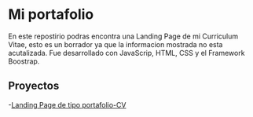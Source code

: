 # Mi portafolio 

En este repostirio podras encontra una Landing Page de mi Curriculum Vitae, esto es un borrador ya que la informacion mostrada no esta acutalizada.
Fue desarrollado con JavaScrip, HTML, CSS y el Framework Boostrap.

## Proyectos

-[Landing Page de tipo portafolio-CV](https://EdGaRoman1012.github.io/portafolio/CV)
